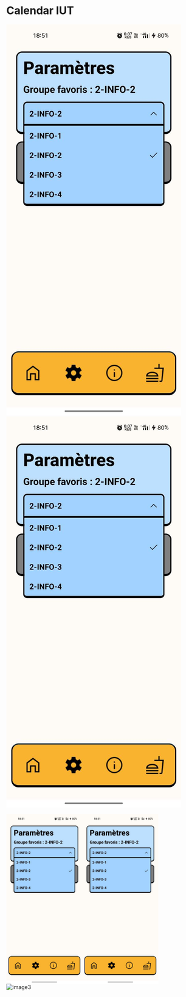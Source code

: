 # Calendar IUT
![demo 1](https://github.com/cherifad/Calendar-IUT/blob/master/photo_2023-01-04_18-52-05.jpg)
![demo 2](https://github.com/cherifad/Calendar-IUT/blob/master/photo_2023-01-04_19-43-42.jpg)

<img src="https://github.com/cherifad/Calendar-IUT/blob/master/photo_2023-01-04_18-52-05.jpg" alt="image1" style="float: left; width: 200px; height: auto;">
<img src="https://github.com/cherifad/Calendar-IUT/blob/master/photo_2023-01-04_19-43-42.jpg" alt="image2" style="float: left; width: 200px; height: auto;">
<img src="image3.png" alt="image3" style="float: left; width: 200px; height: auto;">

